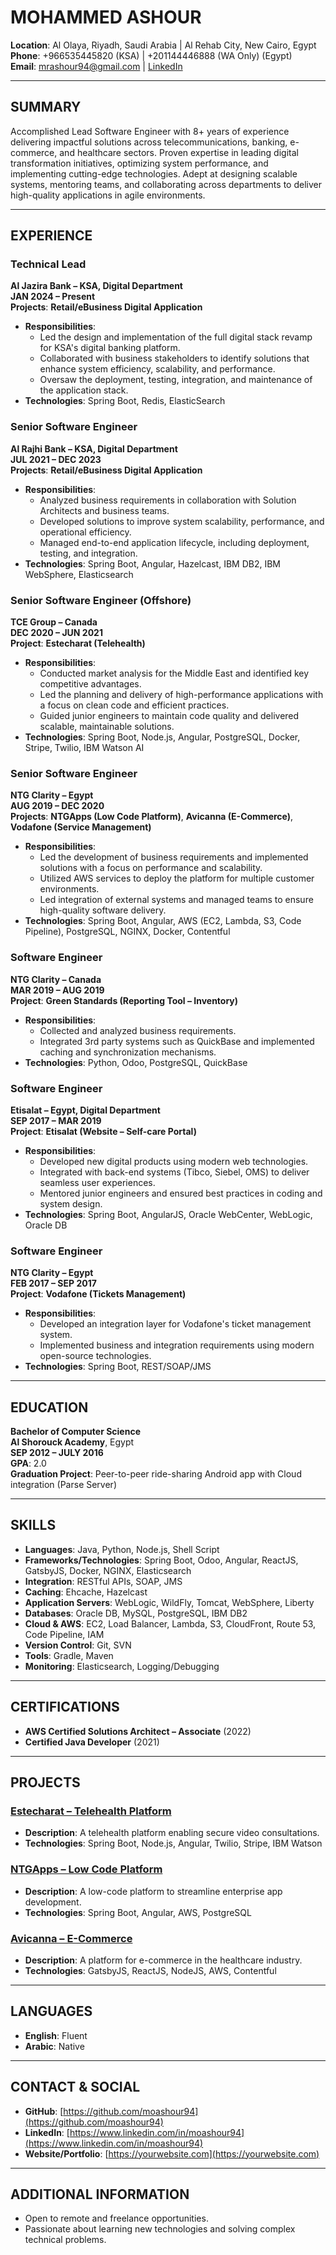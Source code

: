 # MOHAMMED ASHOUR
**Location**: Al Olaya, Riyadh, Saudi Arabia | Al Rehab City, New Cairo, Egypt  
**Phone**: +966535445820 (KSA) | +201144446888 (WA Only) (Egypt)  
**Email**: [mrashour94@gmail.com](mailto:mrashour94@gmail.com) | [LinkedIn](https://www.linkedin.com/in/moashour94)

---

## SUMMARY
Accomplished Lead Software Engineer with 8+ years of experience delivering impactful solutions across telecommunications, banking, e-commerce, and healthcare sectors. Proven expertise in leading digital transformation initiatives, optimizing system performance, and implementing cutting-edge technologies. Adept at designing scalable systems, mentoring teams, and collaborating across departments to deliver high-quality applications in agile environments.

---

## EXPERIENCE

### **Technical Lead**  
**Al Jazira Bank – KSA, Digital Department**  
**JAN 2024 – Present**  
**Projects**: **Retail/eBusiness Digital Application**
- **Responsibilities**:
  - Led the design and implementation of the full digital stack revamp for KSA's digital banking platform.
  - Collaborated with business stakeholders to identify solutions that enhance system efficiency, scalability, and performance.
  - Oversaw the deployment, testing, integration, and maintenance of the application stack.
- **Technologies**: Spring Boot, Redis, ElasticSearch

### **Senior Software Engineer**  
**Al Rajhi Bank – KSA, Digital Department**  
**JUL 2021 – DEC 2023**  
**Projects**: **Retail/eBusiness Digital Application**
- **Responsibilities**:
  - Analyzed business requirements in collaboration with Solution Architects and business teams.
  - Developed solutions to improve system scalability, performance, and operational efficiency.
  - Managed end-to-end application lifecycle, including deployment, testing, and integration.
- **Technologies**: Spring Boot, Angular, Hazelcast, IBM DB2, IBM WebSphere, Elasticsearch

### **Senior Software Engineer (Offshore)**  
**TCE Group – Canada**  
**DEC 2020 – JUN 2021**  
**Project**: **Estecharat (Telehealth)**
- **Responsibilities**:
  - Conducted market analysis for the Middle East and identified key competitive advantages.
  - Led the planning and delivery of high-performance applications with a focus on clean code and efficient practices.
  - Guided junior engineers to maintain code quality and delivered scalable, maintainable solutions.
- **Technologies**: Spring Boot, Node.js, Angular, PostgreSQL, Docker, Stripe, Twilio, IBM Watson AI

### **Senior Software Engineer**  
**NTG Clarity – Egypt**  
**AUG 2019 – DEC 2020**  
**Projects**: **NTGApps (Low Code Platform)**, **Avicanna (E-Commerce)**, **Vodafone (Service Management)**
- **Responsibilities**:
  - Led the development of business requirements and implemented solutions with a focus on performance and scalability.
  - Utilized AWS services to deploy the platform for multiple customer environments.
  - Led integration of external systems and managed teams to ensure high-quality software delivery.
- **Technologies**: Spring Boot, Angular, AWS (EC2, Lambda, S3, Code Pipeline), PostgreSQL, NGINX, Docker, Contentful

### **Software Engineer**  
**NTG Clarity – Canada**  
**MAR 2019 – AUG 2019**  
**Project**: **Green Standards (Reporting Tool – Inventory)**
- **Responsibilities**:
  - Collected and analyzed business requirements.
  - Integrated 3rd party systems such as QuickBase and implemented caching and synchronization mechanisms.
- **Technologies**: Python, Odoo, PostgreSQL, QuickBase

### **Software Engineer**  
**Etisalat – Egypt, Digital Department**  
**SEP 2017 – MAR 2019**  
**Project**: **Etisalat (Website – Self-care Portal)**
- **Responsibilities**:
  - Developed new digital products using modern web technologies.
  - Integrated with back-end systems (Tibco, Siebel, OMS) to deliver seamless user experiences.
  - Mentored junior engineers and ensured best practices in coding and system design.
- **Technologies**: Spring Boot, AngularJS, Oracle WebCenter, WebLogic, Oracle DB

### **Software Engineer**  
**NTG Clarity – Egypt**  
**FEB 2017 – SEP 2017**  
**Project**: **Vodafone (Tickets Management)**
- **Responsibilities**:
  - Developed an integration layer for Vodafone's ticket management system.
  - Implemented business and integration requirements using modern open-source technologies.
- **Technologies**: Spring Boot, REST/SOAP/JMS

---

## EDUCATION

**Bachelor of Computer Science**  
**Al Shorouck Academy**, Egypt  
**SEP 2012 – JULY 2016**  
**GPA**: 2.0  
**Graduation Project**: Peer-to-peer ride-sharing Android app with Cloud integration (Parse Server)

---

## SKILLS

- **Languages**: Java, Python, Node.js, Shell Script  
- **Frameworks/Technologies**: Spring Boot, Odoo, Angular, ReactJS, GatsbyJS, Docker, NGINX, Elasticsearch  
- **Integration**: RESTful APIs, SOAP, JMS  
- **Caching**: Ehcache, Hazelcast  
- **Application Servers**: WebLogic, WildFly, Tomcat, WebSphere, Liberty  
- **Databases**: Oracle DB, MySQL, PostgreSQL, IBM DB2  
- **Cloud & AWS**: EC2, Load Balancer, Lambda, S3, CloudFront, Route 53, Code Pipeline, IAM  
- **Version Control**: Git, SVN  
- **Tools**: Gradle, Maven  
- **Monitoring**: Elasticsearch, Logging/Debugging

---

## CERTIFICATIONS

- **AWS Certified Solutions Architect – Associate** (2022)  
- **Certified Java Developer** (2021)

---

## PROJECTS

### **[Estecharat – Telehealth Platform](https://github.com/yourusername/estecharat)**
- **Description**: A telehealth platform enabling secure video consultations.
- **Technologies**: Spring Boot, Node.js, Angular, Twilio, Stripe, IBM Watson

### **[NTGApps – Low Code Platform](https://github.com/yourusername/ntgapps)**
- **Description**: A low-code platform to streamline enterprise app development.
- **Technologies**: Spring Boot, Angular, AWS, PostgreSQL

### **[Avicanna – E-Commerce](https://github.com/yourusername/avicanna)**
- **Description**: A platform for e-commerce in the healthcare industry.
- **Technologies**: GatsbyJS, ReactJS, NodeJS, AWS, Contentful

---

## LANGUAGES

- **English**: Fluent  
- **Arabic**: Native

---

## CONTACT & SOCIAL

- **GitHub**: [https://github.com/moashour94](https://github.com/moashour94)  
- **LinkedIn**: [https://www.linkedin.com/in/moashour94](https://www.linkedin.com/in/moashour94)  
- **Website/Portfolio**: [https://yourwebsite.com](https://yourwebsite.com)

---

## ADDITIONAL INFORMATION
- Open to remote and freelance opportunities.
- Passionate about learning new technologies and solving complex technical problems.
